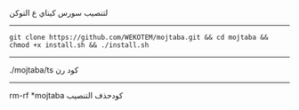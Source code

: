 لتنصيب سورس كيناي ع التوكن

______________________

`git clone https://github.com/WEKOTEM/mojtaba.git && cd mojtaba && chmod +x install.sh && ./install.sh`


______________________
       
 ./mojtaba/ts    كود رن  

______________________

rm-rf *mojtaba   كودحذف التنصيب




